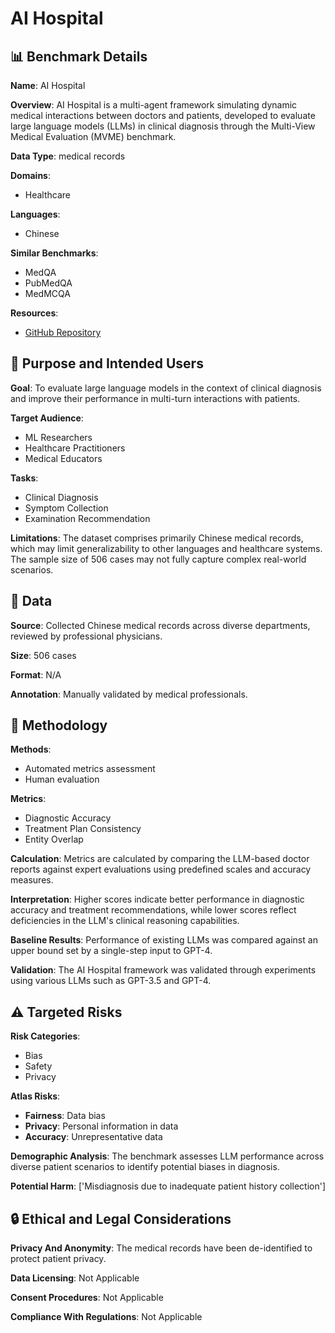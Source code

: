 # AI Hospital

## 📊 Benchmark Details

**Name**: AI Hospital

**Overview**: AI Hospital is a multi-agent framework simulating dynamic medical interactions between doctors and patients, developed to evaluate large language models (LLMs) in clinical diagnosis through the Multi-View Medical Evaluation (MVME) benchmark.

**Data Type**: medical records

**Domains**:
- Healthcare

**Languages**:
- Chinese

**Similar Benchmarks**:
- MedQA
- PubMedQA
- MedMCQA

**Resources**:
- [GitHub Repository](https://github.com/LibertFan/AI_Hospital)

## 🎯 Purpose and Intended Users

**Goal**: To evaluate large language models in the context of clinical diagnosis and improve their performance in multi-turn interactions with patients.

**Target Audience**:
- ML Researchers
- Healthcare Practitioners
- Medical Educators

**Tasks**:
- Clinical Diagnosis
- Symptom Collection
- Examination Recommendation

**Limitations**: The dataset comprises primarily Chinese medical records, which may limit generalizability to other languages and healthcare systems. The sample size of 506 cases may not fully capture complex real-world scenarios.

## 💾 Data

**Source**: Collected Chinese medical records across diverse departments, reviewed by professional physicians.

**Size**: 506 cases

**Format**: N/A

**Annotation**: Manually validated by medical professionals.

## 🔬 Methodology

**Methods**:
- Automated metrics assessment
- Human evaluation

**Metrics**:
- Diagnostic Accuracy
- Treatment Plan Consistency
- Entity Overlap

**Calculation**: Metrics are calculated by comparing the LLM-based doctor reports against expert evaluations using predefined scales and accuracy measures.

**Interpretation**: Higher scores indicate better performance in diagnostic accuracy and treatment recommendations, while lower scores reflect deficiencies in the LLM's clinical reasoning capabilities.

**Baseline Results**: Performance of existing LLMs was compared against an upper bound set by a single-step input to GPT-4.

**Validation**: The AI Hospital framework was validated through experiments using various LLMs such as GPT-3.5 and GPT-4.

## ⚠️ Targeted Risks

**Risk Categories**:
- Bias
- Safety
- Privacy

**Atlas Risks**:
- **Fairness**: Data bias
- **Privacy**: Personal information in data
- **Accuracy**: Unrepresentative data

**Demographic Analysis**: The benchmark assesses LLM performance across diverse patient scenarios to identify potential biases in diagnosis.

**Potential Harm**: ['Misdiagnosis due to inadequate patient history collection']

## 🔒 Ethical and Legal Considerations

**Privacy And Anonymity**: The medical records have been de-identified to protect patient privacy.

**Data Licensing**: Not Applicable

**Consent Procedures**: Not Applicable

**Compliance With Regulations**: Not Applicable
